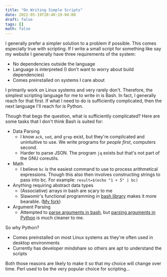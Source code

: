 ```yaml
---
title: "On Writing Simple Scripts"
date: 2022-05-19T20:40:19-04:00
draft: false
tags: []
math: false
---
```


I generally prefer a simpler solution to a problem if possible. This comes especially true with scripting. If I write a small script for something like say my website I generally have three requirements of the system:

- No dependencies outside the language
- Language is interpreted (I don't want to worry about build dependencies)
- Comes preinstalled on systems I care about

I primarily work on Linux systems and very rarely don't. Therefore, the simplest scripting language for me to write in is Bash. In fact, I generally reach for that first. If what I need to do is sufficiently complicated, then the next language I'll reach for is Python.

Though that begs the question, what is sufficiently complicated? Here are some tasks that I don't think Bash is suited for:

- Data Parsing
  - I know `ack`, `sed`, and `grep` exist, but they're complicated and unintuitive to use. We write programs for *people first*, computers second.
  - Harder to parse JSON. The program `jq` exists but that's not part of the GNU coreutils.
- Math
  - I believe `bc` is the easiest command to use to process arithmetical expressions. Though this also then involves constructing strings to pass into bc. For example: `result=$(echo "1 + 5" | bc)`
- Anything requiring abstract data types
  - (Associative) arrays in bash are scary to me
  - Slawomir's functional programming in [bash library](https://github.com/ssledz/bash-fun) makes it more bearable. ([My fork](https://github.com/Brandon-Rozek/bashfun))
- Argument Parsing
  - Attempted to [parse arguments in bash](/blog/bashpartialargparse/), but [parsing arguments in Python](/blog/python-argpase/) is much cleaner to me.

So why Python? 

- Comes preinstalled on most Linux systems as they're often used in desktop environments
- Currently has developer mindshare so others are apt to understand the scripts

Both those reasons are likely to make it so that my choice will change over time. Perl used to be the very popular choice for scripting...

